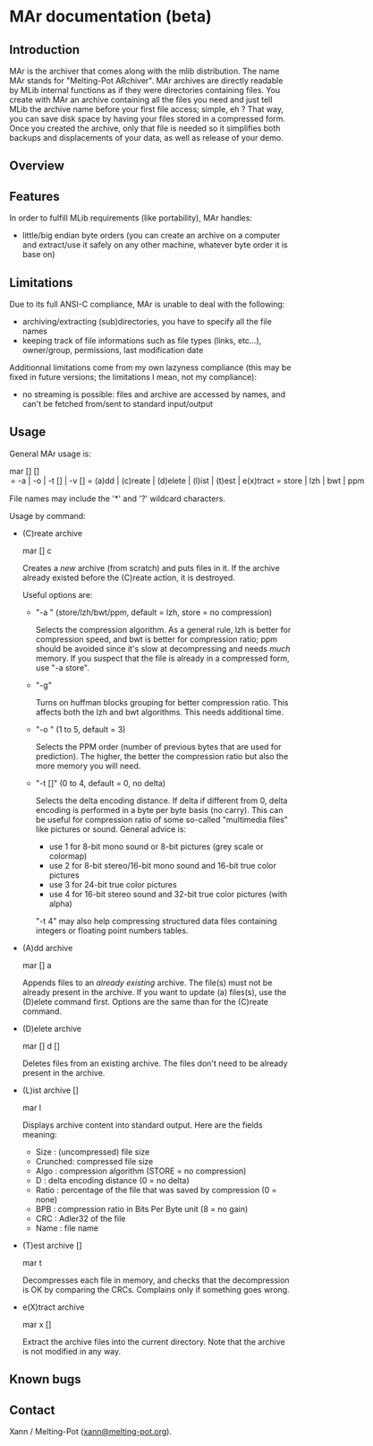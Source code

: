
MAr documentation (beta)
========================

Introduction
------------

MAr is the archiver that comes along with the mlib distribution. The name MAr
stands for "Melting-Pot ARchiver". MAr archives are directly readable by
MLib internal functions as if they were directories containing files.
You create with MAr an archive containing all the files you need and just tell
MLib the archive name before your first file access; simple, eh ?
That way, you can save disk space by having your files stored in a compressed
form. Once you created the archive, only that file is needed so it simplifies
both backups and displacements of your data, as well as release of your demo.

Overview
--------

Features
--------

In order to fulfill MLib requirements (like portability), MAr handles:

- little/big endian byte orders (you can create an archive on a computer and
  extract/use it safely on any other machine, whatever byte order it is base
  on)

Limitations
-----------

Due to its full ANSI-C compliance, MAr is unable to deal with the following:

- archiving/extracting (sub)directories, you have to specify all the file names
- keeping track of file informations such as file types (links, etc...),
  owner/group, permissions, last modification date

Additionnal limitations come from my own lazyness compliance (this may be
fixed in future versions; the limitations I mean, not my compliance):

- no streaming is possible: files and archive are accessed by names, and can't
  be fetched from/sent to standard input/output

Usage
-----

General MAr usage is:

mar [<options>] <command> <archive> [<files>]
    <option>  = -a <algorithm> | -o <order> | -t [<delta>] | -v [<level>]
    <command> = (a)dd | (c)reate | (d)elete | (l)ist | (t)est | e(x)tract
    <algorithm> = store | lzh | bwt | ppm

File names may include the '*' and '?' wildcard characters.

Usage by command:

* (C)reate archive

  mar [<options>] c <archive> <files>

  Creates a *new* archive (from scratch) and puts files in it. If the archive
  already existed before the (C)reate action, it is destroyed.

  Useful options are:

  - "-a <algorithm>" (store/lzh/bwt/ppm, default = lzh, store = no compression)

    Selects the compression algorithm. As a general rule, lzh is better for
    compression speed, and bwt is better for compression ratio; ppm should
    be avoided since it's slow at decompressing and needs *much* memory. If
    you suspect that the file is already in a compressed form, use "-a store".

  - "-g"

    Turns on huffman blocks grouping for better compression ratio. This affects
    both the lzh and bwt algorithms. This needs additional time.

  - "-o <order>" (1 to 5, default = 3)

    Selects the PPM order (number of previous bytes that are used for
    prediction). The higher, the better the compression ratio but also the more
    memory you will need.

  - "-t [<delta>]" (0 to 4, default = 0, no delta)

    Selects the delta encoding distance. If delta if different from 0, delta
    encoding is performed in a byte per byte basis (no carry). This can be
    useful for compression ratio of some so-called "multimedia files" like
    pictures or sound. General advice is:

    - use 1 for 8-bit mono sound or 8-bit pictures (grey scale or colormap)
    - use 2 for 8-bit stereo/16-bit mono sound and 16-bit true color pictures
    - use 3 for 24-bit true color pictures
    - use 4 for 16-bit stereo sound and 32-bit true color pictures (with alpha)

    "-t 4" may also help compressing structured data files containing integers
           or floating point numbers tables.

* (A)dd archive

  mar [<options>] a <archive> <files>

  Appends files to an *already existing* archive. The file(s) must not be
  already present in the archive. If you want to update (a) files(s), use
  the (D)elete command first.
  Options are the same than for the (C)reate command.

* (D)elete archive

  mar [<options>] d <archive> [<files>]

  Deletes files from an existing archive. The files don't need to be already
  present in the archive.

* (L)ist archive [<files>]

  mar l <archive>

  Displays archive content into standard output. Here are the fields meaning:

  - Size    : (uncompressed) file size
  - Crunched: compressed file size
  - Algo    : compression algorithm (STORE = no compression)
  - D       : delta encoding distance (0 = no delta)
  - Ratio   : percentage of the file that was saved by compression (0 = none)
  - BPB     : compression ratio in Bits Per Byte unit (8 = no gain)
  - CRC     : Adler32 of the file
  - Name    : file name

* (T)est archive [<files>]

  mar t <archive>

  Decompresses each file in memory, and checks that the decompression is OK
  by comparing the CRCs. Complains only if something goes wrong.

* e(X)tract archive

  mar x <archive> [<files>]

  Extract the archive files into the current directory. Note that the archive
  is not modified in any way.

Known bugs
----------

Contact
-------

Xann / Melting-Pot (xann@melting-pot.org).

